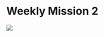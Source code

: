 # Weekly Mission 2

<img src="https://user-images.githubusercontent.com/17634377/162657031-9bc84e26-2bb3-4040-a66c-dc6ffc3d8522.PNG">
